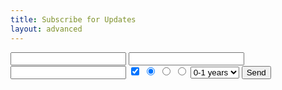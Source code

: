 ```yaml
---
title: Subscribe for Updates
layout: advanced
---
```


<form action="https://getform.io/f/4f5908b4-11ba-4fe1-96e1-2bc10a9864ee" method="POST">
    <input type="text" name="name">
    <input type="email" name="email">
    <input type="text" name="message">
    <!-- checkbox handle --> 
    <input type="checkbox" name="subscribe" value="yes" checked>
    <input type="hidden" name="subscribe" value="no">
    <!-- radio button handle --> 
    <input type="radio" name="gender" value="male" checked>
    <input type="radio" name="gender" value="female">
    <input type="radio" name="gender" value="other">
    <!-- select field handle --> 
    <select name="work-experience">
        <option value="one-year">0-1 years</option>
        <option value="one-five-years">1-5 years</option>
        <option value="five-plus-years">5+ years</option>
    </select>
    <button type="submit">Send</button>
</form>